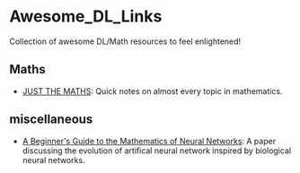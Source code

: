 # Awesome_DL_Links
Collection of awesome DL/Math resources to feel enlightened!

## Maths

* [JUST THE MATHS](https://archive.uea.ac.uk/jtm/contents.htm): Quick notes on almost every topic in mathematics.

## miscellaneous

* [A Beginner's Guide to the Mathematics of Neural Networks](http://citeseerx.ist.psu.edu/viewdoc/download?doi=10.1.1.161.3556&rep=rep1&type=pdf): A paper discussing the evolution of artifical neural network inspired by biological neural networks.

